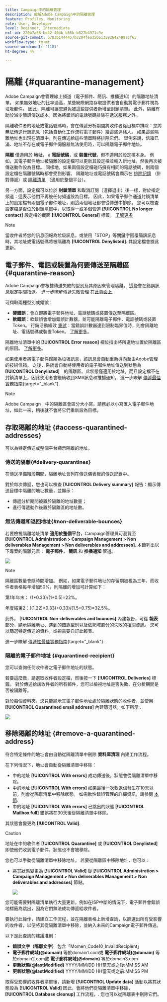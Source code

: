 ```yaml
---
title: Campaign中的隔離管理
description: 瞭解Adobe Campaign中的隔離管理
feature: Profiles, Monitoring
role: User, Developer
level: Beginner, Intermediate
exl-id: 220b7a88-bd42-494b-b55b-b827b4971c9e
source-git-commit: b783b1444457b3204fea35b613582642499acf65
workflow-type: tm+mt
source-wordcount: '1181'
ht-degree: 4%

---
```


# 隔離 {#quarantine-management}

Adobe Campaign會管理線上頻道（電子郵件、簡訊、推播通知）的隔離地址清單。 如果無效地址的比率過高，某些網際網路存取提供者會自動將電子郵件視為垃圾郵件。 因此，隔離可讓您避免被這些提供者新增至封鎖清單。 此外，隔離有助於減少簡訊傳送成本，因為將錯誤的電話號碼排除在遞送服務之外。

隔離收件者的地址或電話號碼時，會在傳遞分析期間將收件者從目標中排除：您將無法傳送行銷訊息（包括自動化工作流程電子郵件）給這些連絡人。 如果這些隔離地址也出現在清單中，則在傳送給這些清單時將排除它們。 舉例來說，信箱已滿、地址不存在或電子郵件伺服器無法使用時，可以隔離電子郵件地址。

<!--For more on best practices to secure and optimize your deliveries, refer to [this page](delivery-best-practices.md).-->

**隔離** 僅適用於 **地址**， a **電話號碼**，或 **裝置代號**，但不適用於設定檔本身。 例如，其電子郵件地址被隔離的設定檔可以更新其設定檔並輸入新地址，然後再次被傳送動作設為目標。 同樣地，如果兩個設定檔碰巧擁有相同的電話號碼，則兩個設定檔在隔離號碼時都會受到影響。 隔離地址或電話號碼會顯示在 [排除記錄](#delivery-quarantines) （針對傳遞）或 [隔離清單](#non-deliverable-bounces) （適用於整個平台）。

另一方面，設定檔可以位於 **封鎖清單** 和取消訂閱（選擇退出）後一樣，對於指定頻道：這表示他們不再被任何頻道設為目標。 因此，如果電子郵件通道封鎖清單上的設定檔有兩個電子郵件地址，則這兩個地址都會從傳送中排除。 您可以檢查設定檔是否位於封鎖清單中，以取得一或多個管道 **[!UICONTROL No longer contact]** 設定檔的截面 **[!UICONTROL General]** 標籤。 [了解更多](../audiences/view-profiles.md)

>[!NOTE]
>
>當收件者將您的訊息回報為垃圾訊息，或使用「STOP」等關鍵字回覆簡訊訊息時，其地址或電話號碼將被隔離為 **[!UICONTROL Denylisted]**. 其設定檔會據此更新。

<!--For the email channel, email addresses are quarantined. For the mobile app channel, device tokens are quarantined. For the SMS channel, phone numbers are quarantined.?-->

## 電子郵件、電話或裝置為何要傳送至隔離區 {#quarantine-reason}

Adobe Campaign會根據傳送失敗的型別及其原因來管理隔離。 這些會在錯誤訊息限定期間指派。 進一步瞭解傳遞失敗管理 [在此頁面上](delivery-failures.md).

可擷取兩種型別或錯誤：

* **硬錯誤**：會立即將電子郵件地址、電話號碼或裝置傳送至隔離區。
* **軟錯誤**：軟錯誤會增加錯誤計數器，並可能隔離電子郵件、電話號碼或裝置Token。 行銷活動績效 [重試](delivery-failures.md#retries)：當錯誤計數器達到限制臨界值時，則會隔離地址、電話號碼或裝置Token。 [了解更多](delivery-failures.md#retries)。

隔離地址清單中的 **[!UICONTROL Error reason]** 欄位指出將所選地址置於隔離區的原因。 [了解更多](#identifying-quarantined-addresses-for-the-entire-platform)。


如果使用者將電子郵件歸類為垃圾訊息，該訊息會自動重新導向至由Adobe管理的技術信箱。 之後，系統會自動將使用者的電子郵件地址傳送到狀態為　**[!UICONTROL Denylisted]**　的隔離區。此狀態僅適用於地址，而且設定檔不在封鎖清單上，因此使用者會繼續收到SMS訊息和推播通知。 進一步瞭解 [傳遞最佳實務指南](https://experienceleague.adobe.com/docs/deliverability-learn/deliverability-best-practice-guide/transition-process/infrastructure.html#feedback-loops){target="_blank"}.

>[!NOTE]
>
>Adobe Campaign　中的隔離區會區分大小寫。請務必以小寫匯入電子郵件地址，如此一來，稍後就不會將它們重新設為目標。

## 存取隔離的地址 {#access-quarantined-addresses}

可以為特定傳送或整個平台顯示隔離的地址。

### 傳送的隔離{#delivery-quarantines}

在傳送準備階段期間，隔離地址會列在傳送儀表板的傳送記錄中。

對於每次傳遞，您也可以檢查 **[!UICONTROL Delivery summary]** 報告：顯示傳送目標中隔離的地址數量，並顯示：

* 傳遞分析期間被置於隔離的地址數量；
* 進行傳遞動作後置於隔離區的地址數。

### 無法傳遞和退回地址{#non-deliverable-bounces}

若要檢視隔離地址清單 **適用於整個平台**，Campaign管理員可瀏覽至  **[!UICONTROL Administration > Campaign Management > Non deliverables Management > Non deliverables and addresses]**. 本節列出以下專案的隔離元素： **電子郵件**， **簡訊** 和 **推播通知** 管道。

![](assets/tech-quarantine.png)

>[!NOTE]
>
>隔離區數量會隨時間增加。 例如，如果電子郵件地址的存留期被視為三年，而收件者表格每年增加50%，則隔離的增加可計算如下：
>
>第1年年末： (1&#42;0.33)/(1+0.5)=22%。
>
>年度結束2：((1.22)&#42;0.33)+0.33)/(1.5+0.75)=32.5%。

此外， **[!UICONTROL Non-deliverables and bounces]** 內建報告，可從 **報表** 部分，顯示隔離地址、遇到的錯誤型別以及依網域劃分的失敗的相關資訊。 您可以篩選特定傳送的資料，或視需要自訂此報表。

進一步瞭解 [傳遞性最佳實務指南](https://experienceleague.adobe.com/docs/deliverability-learn/deliverability-best-practice-guide/metrics-for-deliverability/bounces.html){target="_blank"}.

### 隔離的電子郵件地址 {#quarantined-recipient}

您可以查詢任何收件者之電子郵件地址的狀態。

若要這麼做，請選取收件者設定檔，然後按一下 **[!UICONTROL Deliveries]** 標籤。 對於傳送給該收件者的所有郵件，您可以檢視地址是否失敗、在分析期間是否被隔離等。

對於每個資料夾，您只能顯示其電子郵件地址處於隔離狀態的收件者，並使用 **[!UICONTROL Quarantined email address]** 內建篩選器，如下所示：

![](assets/quarantine-filter.png)


## 移除隔離的地址 {#remove-a-quarantined-address}

符合特定條件的地址會由自動從隔離清單中刪除 **資料庫清理** 內建工作流程。

在下列情況下，地址會自動從隔離清單中移除：

* 中的地址 **[!UICONTROL With errors]** 成功傳送後，狀態會從隔離清單中移除。
* 中的地址 **[!UICONTROL With errors]** 如果最後一次軟退信發生在10天以前，則會從隔離清單中移除狀態。 如需軟性錯誤管理的詳細資訊，請參閱 [本節](#soft-error-management).
* 中的地址 **[!UICONTROL With errors]** 已跳出的狀態 **[!UICONTROL Mailbox full]** 錯誤將在30天後從隔離清單中移除。

其狀態會變更為 **[!UICONTROL Valid]**.

>[!CAUTION]
>
>地址在中的收件者 **[!UICONTROL Quarantine]** 或 **[!UICONTROL Denylisted]** 即使他們收到電子郵件，狀態也不會被移除。

您也可以手動從隔離清單中移除地址。 若要從隔離區中移除地址，您可以：

* 將其狀態變更為 **[!UICONTROL Valid]** 從 **[!UICONTROL Administration > Campaign Management > Non deliverables Management > Non deliverables and addresses]** 節點。

   ![](assets/tech-quarantine-status.png)

您可能需要對隔離清單執行大量更新，例如在ISP中斷的情況下，電子郵件會錯誤地標籤為跳出，因為它們無法成功傳遞給收件者。

要執行此操作，請建立工作流程，並在隔離表格上新增查詢，以篩選出所有受影響的收件者，以便將其從隔離清單中移除，並納入未來的Campaign電子郵件傳送。

以下是此查詢的建議准則：

* **錯誤文字（隔離文字）** 包含「Momen_Code10_InvalidRecipient」
* **電子郵件網域(@domain)** 等於domain1.com或 **電子郵件網域(@domain)** 等於domain2.com或 **電子郵件網域(@domain)** 等於domain3.com
* **更新狀態(@lastModified)** YYYY/MM/DD HH當天或之後:MM:SS AM
* **更新狀態(@lastModified)** YYYY/MM/DD HH當天或之前:MM:SS PM

取得受影響的收件者清單後，請新增 **[!UICONTROL Update data]** 活動以將其狀態設為 **[!UICONTROL Valid]** 因此，會將他們從隔離清單中移除， **[!UICONTROL Database cleanup]** 工作流程，. 您也可以從隔離表中刪除它們。

